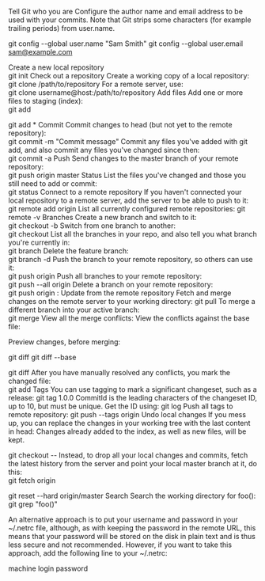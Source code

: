 Tell Git who you are	Configure the author name and email address to be used with your commits.
Note that Git strips some characters (for example trailing periods) from user.name.

git config --global user.name "Sam Smith"
git config --global user.email sam@example.com

Create a new local repository	 	
git init
Check out a repository	Create a working copy of a local repository:	
git clone /path/to/repository
For a remote server, use:	
git clone username@host:/path/to/repository
Add files	Add one or more files to staging (index):	
git add <filename>

git add *
Commit	Commit changes to head (but not yet to the remote repository):	
git commit -m "Commit message"
Commit any files you've added with git add, and also commit any files you've changed since then:	
git commit -a
Push	Send changes to the master branch of your remote repository:	
git push origin master
Status	List the files you've changed and those you still need to add or commit:	
git status
Connect to a remote repository	If you haven't connected your local repository to a remote server, add the server to be able to push to it:	git remote add origin <server>
List all currently configured remote repositories:	git remote -v
Branches	Create a new branch and switch to it:	
git checkout -b <branchname>
Switch from one branch to another:	
git checkout <branchname>
List all the branches in your repo, and also tell you what branch you're currently in:	
git branch
Delete the feature branch:	
git branch -d <branchname>
Push the branch to your remote repository, so others can use it:	
git push origin <branchname>
Push all branches to your remote repository:	
git push --all origin
Delete a branch on your remote repository:	
git push origin :<branchname>
Update from the remote repository	Fetch and merge changes on the remote server to your working directory:	git pull
To merge a different branch into your active branch:	
git merge <branchname>
View all the merge conflicts:
View the conflicts against the base file:

Preview changes, before merging:

git diff
git diff --base <filename>

git diff <sourcebranch> <targetbranch>
After you have manually resolved any conflicts, you mark the changed file:	
git add <filename>
Tags	You can use tagging to mark a significant changeset, such as a release:	
git tag 1.0.0 <commitID>
CommitId is the leading characters of the changeset ID, up to 10, but must be unique. Get the ID using:	
git log
Push all tags to remote repository:	
git push --tags origin
Undo local changes	If you mess up, you can replace the changes in your working tree with the last content in head:
Changes already added to the index, as well as new files, will be kept.

git checkout -- <filename>
Instead, to drop all your local changes and commits, fetch the latest history from the server and point your local master branch at it, do this:	
git fetch origin

git reset --hard origin/master
Search	Search the working directory for foo():	git grep "foo()"

An alternative approach is to put your username and password in your ~/.netrc file, although, as with keeping the password in the remote URL, this means that your password will be stored on the disk in plain text and is thus less secure and not recommended. However, if you want to take this approach, add the following line to your ~/.netrc:

machine <hostname> login <username> password <password>